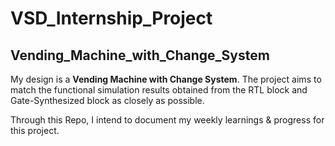 # VSD_Internship_Project
## Vending_Machine_with_Change_System
My design is a **Vending Machine with Change System**. The project aims to match the functional simulation results obtained from the RTL block and Gate-Synthesized block as closely as possible.

Through this Repo, I intend to document my weekly learnings & progress for this project.
